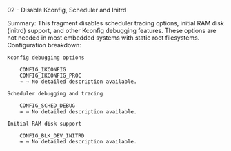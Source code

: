 02 - Disable Kconfig, Scheduler and Initrd

Summary: This fragment disables scheduler tracing options, initial RAM disk (initrd) support, and other Kconfig debugging features. These options are not needed in most embedded systems with static root filesystems.
Configuration breakdown:

    Kconfig debugging options

        CONFIG_IKCONFIG
        CONFIG_IKCONFIG_PROC
        → → No detailed description available.

    Scheduler debugging and tracing

        CONFIG_SCHED_DEBUG
        → → No detailed description available.

    Initial RAM disk support

        CONFIG_BLK_DEV_INITRD
        → → No detailed description available.

